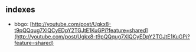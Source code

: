 ## indexes
- bbgo: [http://youtube.com/post/Ugkx8-t9pQQqug7XlQCyEDpY2TGJtE1KuGPi?feature=shared](http://youtube.com/post/Ugkx8-t9pQQqug7XlQCyEDpY2TGJtE1KuGPi?feature=shared)